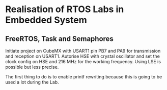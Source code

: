 # Realisation of RTOS Labs in Embedded System

## FreeRTOS, Task and Semaphores

Initiate project on CubeMX with USART1 pin PB7 and PA9 for transmission and reception on USART1. Autorise HSE with crystal oscillator and set the clock config on HSE and 216 MHz for the working frequency. Using LSE is possible but less precise.

The first thing to do is to enable printf rewriting because this is going to be used a lot during the Lab.
